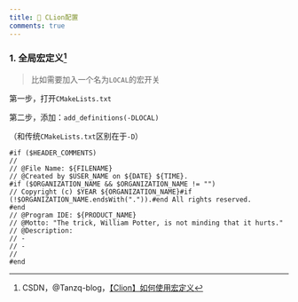 ```yaml
---
title: 🧁 CLion配置
comments: true
---
```


### 1. 全局宏定义[^1]

> 比如需要加入一个名为`LOCAL`的宏开关

第一步，打开`CMakeLists.txt`

第二步，添加：`add_definitions(-DLOCAL)`

（和传统`CMakeLists.txt`区别在于`-D`）




```velocity
#if ($HEADER_COMMENTS)
//
// @File Name: ${FILENAME}
// @Created by $USER_NAME on ${DATE} ${TIME}.
#if ($ORGANIZATION_NAME && $ORGANIZATION_NAME != "")
// Copyright (c) $YEAR ${ORGANIZATION_NAME}#if (!$ORGANIZATION_NAME.endsWith(".")).#end All rights reserved.
#end
// @Program IDE: ${PRODUCT_NAME}
// @Motto: "The trick, William Potter, is not minding that it hurts."
// @Description:
// - 
// - 
//
#end

```


[^1]: CSDN，@Tanzq-blog，[【Clion】如何使用宏定义](https://blog.csdn.net/qq_46276931/article/details/117910350)